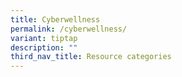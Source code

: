 ```yaml
---
title: Cyberwellness
permalink: /cyberwellness/
variant: tiptap
description: ""
third_nav_title: Resource categories
---
```

<p></p>